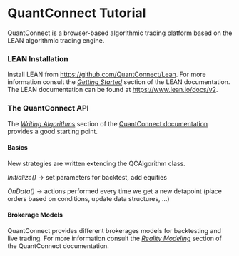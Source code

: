 # QuantConnect Tutorial

QuantConnect is a browser-based algorithmic trading platform based on the LEAN algorithmic trading engine.

### LEAN Installation

Install LEAN from https://github.com/QuantConnect/Lean. For more information consult the [*Getting Started*](https://www.lean.io/docs/v2/lean-engine/getting-started) 
section of the LEAN documentation. The LEAN documentation can be found at https://www.lean.io/docs/v2.

### The QuantConnect API
The [*Writing Algorithms*](https://www.quantconnect.com/docs/v2/writing-algorithms) section of the [QuantConnect documentation](https://www.quantconnect.com/docs/v2) 
provides a good starting point.

#### Basics
New strategies are written extending the QCAlgorithm class.

*Initialize()* &rarr; set parameters for backtest, add equities

*OnData()* &rarr;  actions performed every time we get a new detapoint (place orders based on conditions, update data structures, ...)

#### Brokerage Models
QuantConnect provides different brokerages models for backtesting and live trading. For more information consult the
[*Reality Modeling*](https://www.quantconnect.com/docs/v2/writing-algorithms/reality-modeling/key-concepts) section of the QuantConnect documentation.
